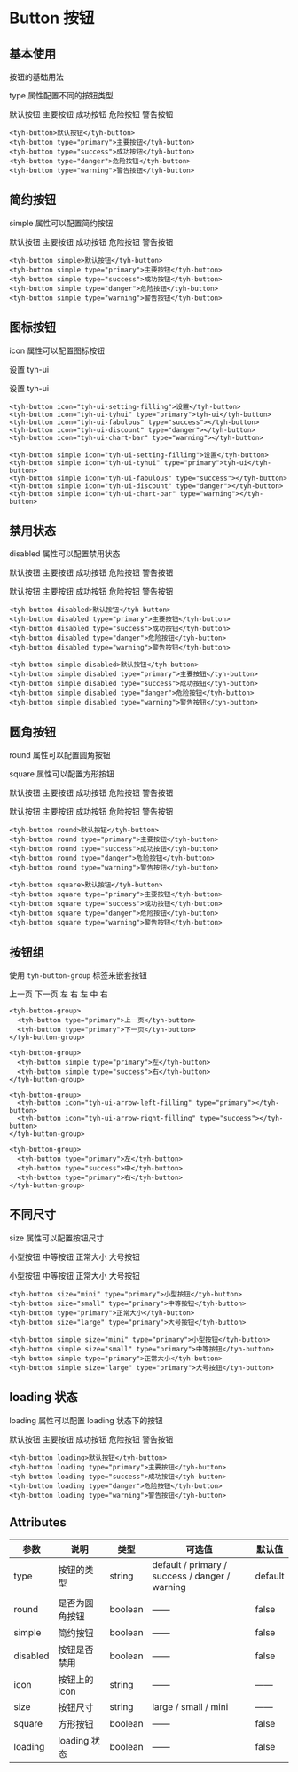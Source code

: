 # Button 按钮

## 基本使用

按钮的基础用法

type 属性配置不同的按钮类型

<tyh-button>默认按钮</tyh-button>
<tyh-button type="primary">主要按钮</tyh-button>
<tyh-button type="success">成功按钮</tyh-button>
<tyh-button type="danger">危险按钮</tyh-button>
<tyh-button type="warning">警告按钮</tyh-button>

```vue-html
<tyh-button>默认按钮</tyh-button>
<tyh-button type="primary">主要按钮</tyh-button>
<tyh-button type="success">成功按钮</tyh-button>
<tyh-button type="danger">危险按钮</tyh-button>
<tyh-button type="warning">警告按钮</tyh-button>
```

## 简约按钮

simple 属性可以配置简约按钮

<tyh-button simple>默认按钮</tyh-button>
<tyh-button simple type="primary">主要按钮</tyh-button>
<tyh-button simple type="success">成功按钮</tyh-button>
<tyh-button simple type="danger">危险按钮</tyh-button>
<tyh-button simple type="warning">警告按钮</tyh-button>

```vue-html
<tyh-button simple>默认按钮</tyh-button>
<tyh-button simple type="primary">主要按钮</tyh-button>
<tyh-button simple type="success">成功按钮</tyh-button>
<tyh-button simple type="danger">危险按钮</tyh-button>
<tyh-button simple type="warning">警告按钮</tyh-button>
```

## 图标按钮

icon 属性可以配置图标按钮

<tyh-button icon="tyh-ui-setting-filling">设置</tyh-button>
<tyh-button icon="tyh-ui-tyhui" type="primary">tyh-ui</tyh-button>
<tyh-button icon="tyh-ui-fabulous" type="success"></tyh-button>
<tyh-button icon="tyh-ui-discount" type="danger"></tyh-button>
<tyh-button icon="tyh-ui-chart-bar" type="warning"></tyh-button>

<tyh-button simple icon="tyh-ui-setting-filling">设置</tyh-button>
<tyh-button simple icon="tyh-ui-tyhui" type="primary">tyh-ui</tyh-button>
<tyh-button simple icon="tyh-ui-fabulous" type="success"></tyh-button>
<tyh-button simple icon="tyh-ui-discount" type="danger"></tyh-button>
<tyh-button simple icon="tyh-ui-chart-bar" type="warning"></tyh-button>

```vue-html
<tyh-button icon="tyh-ui-setting-filling">设置</tyh-button>
<tyh-button icon="tyh-ui-tyhui" type="primary">tyh-ui</tyh-button>
<tyh-button icon="tyh-ui-fabulous" type="success"></tyh-button>
<tyh-button icon="tyh-ui-discount" type="danger"></tyh-button>
<tyh-button icon="tyh-ui-chart-bar" type="warning"></tyh-button>

<tyh-button simple icon="tyh-ui-setting-filling">设置</tyh-button>
<tyh-button simple icon="tyh-ui-tyhui" type="primary">tyh-ui</tyh-button>
<tyh-button simple icon="tyh-ui-fabulous" type="success"></tyh-button>
<tyh-button simple icon="tyh-ui-discount" type="danger"></tyh-button>
<tyh-button simple icon="tyh-ui-chart-bar" type="warning"></tyh-button>
```

## 禁用状态

disabled 属性可以配置禁用状态

<tyh-button disabled>默认按钮</tyh-button>
<tyh-button disabled type="primary">主要按钮</tyh-button>
<tyh-button disabled type="success">成功按钮</tyh-button>
<tyh-button disabled type="danger">危险按钮</tyh-button>
<tyh-button disabled type="warning">警告按钮</tyh-button>

<tyh-button simple disabled>默认按钮</tyh-button>
<tyh-button simple disabled type="primary">主要按钮</tyh-button>
<tyh-button simple disabled type="success">成功按钮</tyh-button>
<tyh-button simple disabled type="danger">危险按钮</tyh-button>
<tyh-button simple disabled type="warning">警告按钮</tyh-button>

```vue-html
<tyh-button disabled>默认按钮</tyh-button>
<tyh-button disabled type="primary">主要按钮</tyh-button>
<tyh-button disabled type="success">成功按钮</tyh-button>
<tyh-button disabled type="danger">危险按钮</tyh-button>
<tyh-button disabled type="warning">警告按钮</tyh-button>

<tyh-button simple disabled>默认按钮</tyh-button>
<tyh-button simple disabled type="primary">主要按钮</tyh-button>
<tyh-button simple disabled type="success">成功按钮</tyh-button>
<tyh-button simple disabled type="danger">危险按钮</tyh-button>
<tyh-button simple disabled type="warning">警告按钮</tyh-button>
```

## 圆角按钮

round 属性可以配置圆角按钮

square 属性可以配置方形按钮

<tyh-button round>默认按钮</tyh-button>
<tyh-button round type="primary">主要按钮</tyh-button>
<tyh-button round type="success">成功按钮</tyh-button>
<tyh-button round type="danger">危险按钮</tyh-button>
<tyh-button round type="warning">警告按钮</tyh-button>

<tyh-button square>默认按钮</tyh-button>
<tyh-button square type="primary">主要按钮</tyh-button>
<tyh-button square type="success">成功按钮</tyh-button>
<tyh-button square type="danger">危险按钮</tyh-button>
<tyh-button square type="warning">警告按钮</tyh-button>

```vue-html
<tyh-button round>默认按钮</tyh-button>
<tyh-button round type="primary">主要按钮</tyh-button>
<tyh-button round type="success">成功按钮</tyh-button>
<tyh-button round type="danger">危险按钮</tyh-button>
<tyh-button round type="warning">警告按钮</tyh-button>

<tyh-button square>默认按钮</tyh-button>
<tyh-button square type="primary">主要按钮</tyh-button>
<tyh-button square type="success">成功按钮</tyh-button>
<tyh-button square type="danger">危险按钮</tyh-button>
<tyh-button square type="warning">警告按钮</tyh-button>
```

## 按钮组

使用 `tyh-button-group` 标签来嵌套按钮

<tyh-button-group>
<tyh-button type="primary">上一页</tyh-button>
<tyh-button type="primary">下一页</tyh-button>
</tyh-button-group>

<tyh-button-group>
  <tyh-button simple type="primary">左</tyh-button>
  <tyh-button simple type="success">右</tyh-button>
</tyh-button-group>

<tyh-button-group>
  <tyh-button icon="tyh-ui-arrow-left-filling" type="primary"></tyh-button>
  <tyh-button icon="tyh-ui-arrow-right-filling" type="success"></tyh-button>
</tyh-button-group>

<tyh-button-group>
  <tyh-button type="primary">左</tyh-button>
  <tyh-button type="success">中</tyh-button>
  <tyh-button type="primary">右</tyh-button>
</tyh-button-group>

```vue-html
<tyh-button-group>
  <tyh-button type="primary">上一页</tyh-button>
  <tyh-button type="primary">下一页</tyh-button>
</tyh-button-group>

<tyh-button-group>
  <tyh-button simple type="primary">左</tyh-button>
  <tyh-button simple type="success">右</tyh-button>
</tyh-button-group>

<tyh-button-group>
  <tyh-button icon="tyh-ui-arrow-left-filling" type="primary"></tyh-button>
  <tyh-button icon="tyh-ui-arrow-right-filling" type="success"></tyh-button>
</tyh-button-group>

<tyh-button-group>
  <tyh-button type="primary">左</tyh-button>
  <tyh-button type="success">中</tyh-button>
  <tyh-button type="primary">右</tyh-button>
</tyh-button-group>
```

## 不同尺寸

size 属性可以配置按钮尺寸

<tyh-button size="mini" type="primary">小型按钮</tyh-button>
<tyh-button size="small" type="primary">中等按钮</tyh-button>
<tyh-button type="primary">正常大小</tyh-button>
<tyh-button size="large" type="primary">大号按钮</tyh-button>

<tyh-button simple size="mini" type="primary">小型按钮</tyh-button>
<tyh-button simple size="small" type="primary">中等按钮</tyh-button>
<tyh-button simple type="primary">正常大小</tyh-button>
<tyh-button simple size="large" type="primary">大号按钮</tyh-button>

```vue-html
<tyh-button size="mini" type="primary">小型按钮</tyh-button>
<tyh-button size="small" type="primary">中等按钮</tyh-button>
<tyh-button type="primary">正常大小</tyh-button>
<tyh-button size="large" type="primary">大号按钮</tyh-button>

<tyh-button simple size="mini" type="primary">小型按钮</tyh-button>
<tyh-button simple size="small" type="primary">中等按钮</tyh-button>
<tyh-button simple type="primary">正常大小</tyh-button>
<tyh-button simple size="large" type="primary">大号按钮</tyh-button>
```

## loading 状态

loading 属性可以配置 loading 状态下的按钮

<tyh-button loading>默认按钮</tyh-button>
<tyh-button loading type="primary">主要按钮</tyh-button>
<tyh-button loading type="success">成功按钮</tyh-button>
<tyh-button loading type="danger">危险按钮</tyh-button>
<tyh-button loading type="warning">警告按钮</tyh-button>

```vue-html
<tyh-button loading>默认按钮</tyh-button>
<tyh-button loading type="primary">主要按钮</tyh-button>
<tyh-button loading type="success">成功按钮</tyh-button>
<tyh-button loading type="danger">危险按钮</tyh-button>
<tyh-button loading type="warning">警告按钮</tyh-button>
```

## Attributes

| 参数     | 说明           | 类型    | 可选值                                         | 默认值  |
| -------- | -------------- | ------- | ---------------------------------------------- | ------- |
| type     | 按钮的类型     | string  | default / primary / success / danger / warning | default |
| round    | 是否为圆角按钮 | boolean | ——                                             | false   |
| simple   | 简约按钮       | boolean | ——                                             | false   |
| disabled | 按钮是否禁用   | boolean | ——                                             | false   |
| icon     | 按钮上的 icon  | string  | ——                                             | ——      |
| size     | 按钮尺寸       | string  | large / small / mini                           | ——      |
| square   | 方形按钮       | boolean | ——                                             | false   |
| loading  | loading 状态   | boolean | ——                                             | false   |
